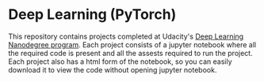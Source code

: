 # Deep Learning (PyTorch)

This repository contains projects completed at Udacity's [Deep Learning Nanodegree program](https://www.udacity.com/course/deep-learning-nanodegree--nd101). Each project consists of a jupyter notebook where all the required code is present and all the assests required to run the project. Each project also has a html form of the notebook, so you can easily download it to view the code without opening jupyter notebook. 
